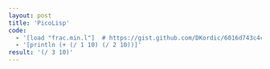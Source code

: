 ```yaml
---
layout: post
title: 'PicoLisp'
code:
  - '[load "frac.min.l"]  # https://gist.github.com/DKordic/6016d743c4c124a1c04fc12accf7ef17'
  - '[println (+ (/ 1 10) (/ 2 10))]'
result: '(/ 3 10)'
---
```

